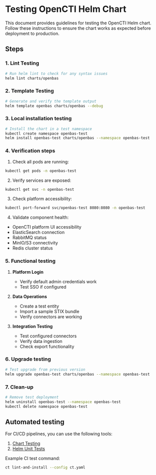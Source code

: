 # Testing OpenCTI Helm Chart

This document provides guidelines for testing the OpenCTI Helm chart. Follow these instructions to ensure the chart works as expected before deployment to production.

## Steps

### 1. Lint Testing

```bash
# Run helm lint to check for any syntax issues
helm lint charts/openbas
```

### 2. Template Testing

```bash
# Generate and verify the template output
helm template openbas charts/openbas --debug
```

### 3. Local installation testing

```bash
# Install the chart in a test namespace
kubectl create namespace openbas-test
helm install openbas-test charts/openbas --namespace openbas-test
```

### 4. Verification steps

1. Check all pods are running:

```bash
kubectl get pods -n openbas-test
```

2. Verify services are exposed:

```bash
kubectl get svc -n openbas-test
```

3. Check platform accessibility:

```bash
kubectl port-forward svc/openbas-test 8080:8080 -n openbas-test
```

4. Validate component health:

- OpenCTI platform UI accessibility
- ElasticSearch connection
- RabbitMQ status
- MinIO/S3 connectivity
- Redis cluster status

### 5. Functional testing

1. **Platform Login**
   - Verify default admin credentials work
   - Test SSO if configured

2. **Data Operations**
   - Create a test entity
   - Import a sample STIX bundle
   - Verify connectors are working

3. **Integration Testing**
   - Test configured connectors
   - Verify data ingestion
   - Check export functionality

### 6. Upgrade testing

```bash
# Test upgrade from previous version
helm upgrade openbas-test charts/openbas --namespace openbas-test
```

### 7. Clean-up

```bash
# Remove test deployment
helm uninstall openbas-test --namespace openbas-test
kubectl delete namespace openbas-test
```

## Automated testing

For CI/CD pipelines, you can use the following tools:

1. [Chart Testing](https://github.com/helm/chart-testing)
2. [Helm Unit Tests](https://github.com/helm-unittest/helm-unittest)

Example CI test command:

```bash
ct lint-and-install --config ct.yaml
```
